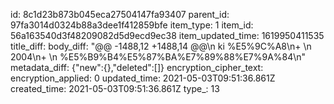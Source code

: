 id: 8c1d23b873b045eca27504147fa93407
parent_id: 97fa3014d0324b88a3dee1f412859bfe
item_type: 1
item_id: 56a163540d3f48209082d5d9ecd9ec38
item_updated_time: 1619950411535
title_diff: 
body_diff: "@@ -1488,12 +1488,14 @@\\n ki %E5%9C%A8\\n+ \\n 2004\\n+ \\n %E5%B9%B4%E5%87%BA%E7%89%88%E7%9A%84\\n"
metadata_diff: {"new":{},"deleted":[]}
encryption_cipher_text: 
encryption_applied: 0
updated_time: 2021-05-03T09:51:36.861Z
created_time: 2021-05-03T09:51:36.861Z
type_: 13